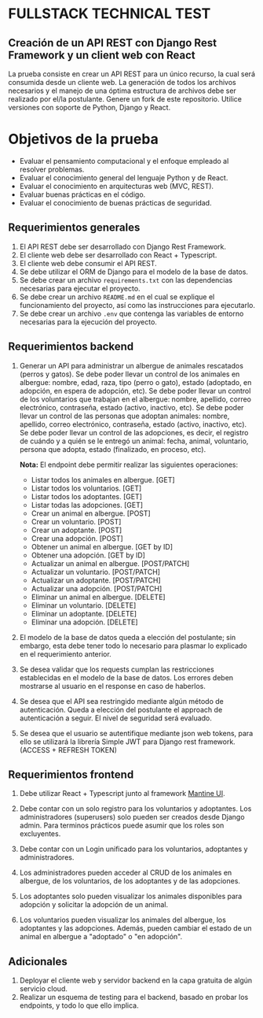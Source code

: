 # FULLSTACK TECHNICAL TEST
## Creación de un API REST con Django Rest Framework y un client web con React

La prueba consiste en crear un API REST para un único recurso, la cual será consumida desde un cliente web. La generación de todos los archivos necesarios y el manejo de una óptima estructura de archivos debe ser realizado por el/la postulante. Genere un fork de este repositorio. Utilice versiones con soporte de Python, Django y React.

# Objetivos de la prueba
* Evaluar el pensamiento computacional y el enfoque empleado al resolver problemas.
* Evaluar el conocimiento general del lenguaje Python y de React.
* Evaluar el conocimiento en arquitecturas web (MVC, REST).
* Evaluar buenas prácticas en el código.
* Evaluar el conocimiento de buenas prácticas de seguridad.
  
## Requerimientos generales

1. El API REST debe ser desarrollado con Django Rest Framework.
2. El cliente web debe ser desarrollado con React + Typescript.
3. El cliente web debe consumir el API REST.
4. Se debe utilizar el ORM de Django para el modelo de la base de datos.
5. Se debe crear un archivo `requirements.txt` con las dependencias necesarias para ejecutar el proyecto.
6. Se debe crear un archivo `README.md` en el cual se explique el funcionamiento del proyecto, así como las instrucciones para ejecutarlo.
7. Se debe crear un archivo `.env` que contenga las variables de entorno necesarias para la ejecución del proyecto.

## Requerimientos backend
1. Generar un API para administrar un albergue de animales rescatados (perros y gatos). Se debe poder llevar un control de los animales en albergue: nombre, edad, raza, tipo (perro o gato), estado (adoptado, en adopción, en espera de adopción, etc). Se debe poder llevar un control de los voluntarios que trabajan en el albergue: nombre, apellido, correo electrónico, contraseña, estado (activo, inactivo, etc). Se debe poder llevar un control de las personas que adoptan animales: nombre, apellido, correo electrónico, contraseña, estado (activo, inactivo, etc). Se debe poder llevar un control de las adopciones, es decir, el registro de cuándo y a quién se le entregó un animal: fecha, animal, voluntario, persona que adopta, estado (finalizado, en proceso, etc).

    **Nota:** El endpoint debe permitir realizar las siguientes operaciones:
    * Listar todos los animales en albergue. [GET]
    * Listar todos los voluntarios. [GET]
    * Listar todos los adoptantes. [GET]
    * Listar todas las adopciones. [GET]
    * Crear un animal en albergue. [POST]
    * Crear un voluntario. [POST]
    * Crear un adoptante. [POST]
    * Crear una adopción. [POST]
    * Obtener un animal en albergue. [GET by ID]
    * Obtener una adopción. [GET by ID]
    * Actualizar un animal en albergue. [POST/PATCH]
    * Actualizar un voluntario. [POST/PATCH]
    * Actualizar un adoptante. [POST/PATCH]
    * Actualizar una adopción. [POST/PATCH]
    * Eliminar un animal en albergue. [DELETE]
    * Eliminar un voluntario. [DELETE]
    * Eliminar un adoptante. [DELETE]
    * Eliminar una adopción. [DELETE]

2. El modelo de la base de datos queda a elección del postulante; sin embargo, esta debe tener todo lo necesario para plasmar lo explicado en el requerimiento anterior.

3. Se desea validar que los requests cumplan las restricciones establecidas en el modelo de la base de datos. Los errores deben mostrarse al usuario en el response en caso de haberlos.

4. Se desea que el API sea restringido mediante algún método de autenticación. Queda a elección del postulante el approach de autenticación a seguir. El nivel de seguridad será evaluado.

5. Se desea que el usuario se autentifique mediante json web tokens, para ello se utilizará la librería Simple JWT para Django rest framework. (ACCESS + REFRESH TOKEN)

## Requerimientos frontend

1. Debe utilizar React + Typescript junto al framework [Mantine UI](https://mantine.dev/).

2. Debe contar con un solo registro  para los voluntarios y adoptantes. Los administradores (superusers) solo pueden ser creados desde Django admin. Para terminos prácticos puede asumir que los roles son excluyentes.

3. Debe contar con un Login unificado para los voluntarios, adoptantes y administradores.

4. Los administradores pueden acceder al CRUD de los animales en albergue, de los voluntarios, de los adoptantes y de las adopciones.

5. Los adoptantes solo pueden visualizar los animales disponibles para adopción y solicitar la adopción de un animal.
   
7. Los voluntarios pueden visualizar los animales del albergue, los adoptantes y las adopciones. Además, pueden cambiar el estado de un animal en albergue a "adoptado" o "en adopción".


## Adicionales
1. Deployar el cliente web y servidor backend en la capa gratuita de algún servicio cloud.
2. Realizar un esquema de testing para el backend, basado en probar los endpoints, y todo lo que ello implica.
